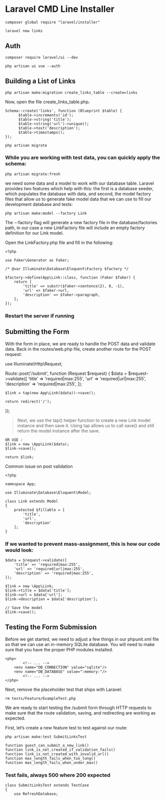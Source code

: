 # Laravel CMD Line Installer

```
composer global require "laravel/installer"

laravel new links
```

## Auth

```
composer require laravel/ui --dev

php artisan ui vue --auth
```

## Building a List of Links

```
php artisan make:migration create_links_table --create=links

```

Now, open the file create_links_table.php.

```
Schema::create('links', function (Blueprint $table) {
      $table->increments('id');
      $table->string('title');
      $table->string('url')->unique();
      $table->text('description');
      $table->timestamps();
});
```

```
php artisan migrate
```

### While you are working with test data, you can quickly apply the schema:

```
php artisan migrate:fresh
```

 we need some data and a model to work with our database table. Laravel provides two features which help with this: the first is a database seeder, which populates the database with data, and second, the model factory files that allow us to generate fake model data that we can use to fill our development database and tests:

```
php artisan make:model --factory Link
```


The --factory flag will generate a new factory file in the database/factories path, in our case a new LinkFactory file will include an empty factory definition for our Link model.

Open the LinkFactory.php file and fill in the following:

```
<?php

use Faker\Generator as Faker;

/* @var Illuminate\Database\Eloquent\Factory $factory */

$factory->define(App\Link::class, function (Faker $faker) {
    return [
        'title' => substr($faker->sentence(2), 0, -1),
        'url' => $faker->url,
        'description' => $faker->paragraph,
    ];
});
```

### Restart the server if running









## Submitting the Form
With the form in place, we are ready to handle the POST data and validate data. Back in the routes/web.php file, create another route for the POST request:

use Illuminate\Http\Request;

Route::post('/submit', function (Request $request) {
    $data = $request->validate([
        'title' => 'required|max:255',
        'url' => 'required|url|max:255',
        'description' => 'required|max:255',
    ]);

    $link = tap(new App\Link($data))->save();

    return redirect('/');
});

> Next, we use the tap() helper function to create a new Link model instance and then save it. Using tap allows us to call save() and still return the model instance after the save.
```
OR USE :
$link = new \App\Link($data);
$link->save();

return $link;
```



Common issue on post validation 
```
<?php

namespace App;

use Illuminate\Database\Eloquent\Model;

class Link extends Model
{
    protected $fillable = [
        'title',
        'url',
        'description'
    ];
}
```
### If we wanted to prevent mass-assignment, this is how our code would look:
```
$data = $request->validate([
    'title' => 'required|max:255',
    'url' => 'required|url|max:255',
    'description' => 'required|max:255',
]);

$link = new \App\Link;
$link->title = $data['title'];
$link->url = $data['url'];
$link->description = $data['description'];

// Save the model
$link->save();
```


## Testing the Form Submission

Before we get started, we need to adjust a few things in our phpunit.xml file so that we can use an in-memory SQLite database. You will need to make sure that you have the proper PHP modules installed.
```
<php>
        <!-- ... -->
    <env name="DB_CONNECTION" value="sqlite"/>
    <env name="DB_DATABASE" value=":memory:"/>
        <!-- ... -->
</php>
```
Next, remove the placeholder test that ships with Laravel:
```
rm tests/Feature/ExampleTest.php
```

We are ready to start testing the /submit form through HTTP requests to make sure that the route validation, saving, and redirecting are working as expected.

First, let’s create a new feature test to test against our route:
```
php artisan make:test SubmitLinksTest
```

```
function guest_can_submit_a_new_link()
function link_is_not_created_if_validation_fails()
function link_is_not_created_with_invalid_url()
function max_length_fails_when_too_long()
function max_length_fails_when_under_max()
```

### Test fails, always 500 where 200 expected
```
class SubmitLinksTest extends TestCase
{
    use RefreshDatabase;
```